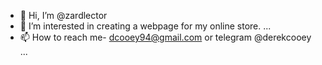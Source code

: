 - 👋 Hi, I’m @zardlector
- 👀 I’m interested in creating a webpage for my online store. ...
- 📫 How to reach me- dcooey94@gmail.com or telegram @derekcooey ...

<!---
zardlector/zardlector is a ✨ special ✨ repository because its `README.md` (this file) appears on your GitHub profile.
You can click the Preview link to take a look at your changes.
--->
